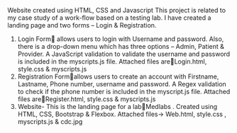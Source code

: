 
Website created using HTML, CSS and Javascript
This project is related to my case study of a work-flow based on a testing lab. I have created a landing page and two forms – Login & Registration.
1. Login Form allows users to login with Username and password. Also, there is a drop-down menu which has three options – Admin, Patient & Provider. A JavaScript validation to validate the username and password is included in the myscripts.js file. Attached files areLogin.html, style.css & myscripts.js
2. Registration Formallows users to create an account with Firstname, Lastname, Phone number, username and password. A Regex validation to check if the phone number is included in the myscript.js file. Attached files areRegister.html, style.css & myscripts.js
3. Website- This is the landing page for a labMedlabs . Created using HTML, CSS, Bootstrap & Flexbox.
Attached files-> Web.html, style.css , myscripts.js & cdc.jpg

